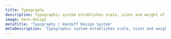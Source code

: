 ```yaml
---
title: Typography
description: Typographic system establishes scale, sizes and weight of text.
image: hero-design
metaTitle: 'Typography | Handoff Design System'
metaDescription: 'Typographic system establishes scale, sizes and weight of text.'
---
```


